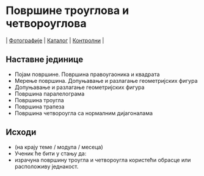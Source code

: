 # Површине троуглова и четвороуглова

| [Фотографије][1]
| [Каталог][2]
| [Контролни][3]
|

## Наставне јединице

- Појам површине. Површина правоугаоника и квадрата
- Мерење површина. Допуњавање и разлагање геометријских фигура
- Допуњавање и разлагање геометријских фигура
- Површина паралелограма
- Површина троугла
- Површина трапеза
- Површина четвороугла са нормалним дијагоналама

## Исходи

- (на крају теме / модула / месеца)
- Ученик ће бити у стању да:
- израчуна површину троугла и четвороугла користећи обрасце или расположиву једнакост.

[1]: https://photos.app.goo.gl/1QU2gQXyt3b8JZBy6 "Фотографије табле"
[2]: https://ndjapic.github.io/zayopa/m6/08-povrsina/ "Каталог линкова"
[3]: https://drive.google.com/drive/folders/0B-Ml4P4pFIzwLVRDV2NoZ2VSeHc?resourcekey=0-PvzXMnMz_-e9EIvZwBIF_g&usp=drive_link "Претходни контролни задаци"
